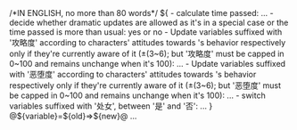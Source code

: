 <UpdateVariable>
<Analysis>/*IN ENGLISH, no more than 80 words*/
${
- calculate time passed: ...
- decide whether dramatic updates are allowed as it's in a special case or the time passed is more than usual: yes or no
- Update variables suffixed with '攻略度' according to characters' attitudes towards <user>'s behavior respectively only if they're currently aware of it (±(3~6); but '攻略度' must be capped in 0~100 and remains unchange when it's 100): ...
- Update variables suffixed with '恶堕度' according to characters' attitudes towards <user>'s behavior respectively only if they're currently aware of it (±(3~6); but '恶堕度' must be capped in 0~100 and remains unchange when it's 100): ...
- switch variables suffixed with '处女',  between '是' and '否': ...
}
</Analysis>
@${variable}=${old}⇒${new}@
...
</UpdateVariable>